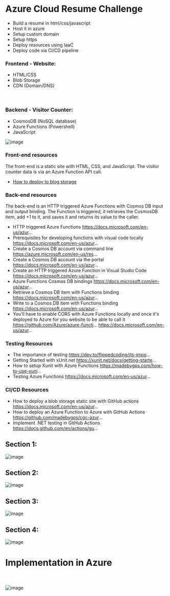 # Azure Cloud Resume Challenge
- Build a resume in html/css/javascript
- Host it in azure
- Setup custom domain
- Setup https
- Deploy resources using IaaC
- Deploy code via CI/CD pipeline

### Frontend - Website:<br>
- HTML/CSS<br>
- Blob Storage<br>
- CDN (Domain/DNS)<br><br><br>


### Backend - Visitor Counter:<br>
- CosmosDB (NoSQL database)<br>
- Azure Functions (Powershell)<br>
- JavaScript<br>

![image](https://github.com/salman-cissp/azure.resume/assets/134168108/7f5adbc9-16c8-49e4-90b2-a07c6c76df38)

### Front-end resources 
The front-end is a static site with HTML, CSS, and JavaScript. The visitor counter data is via an Azure Function API call. 
- [How to deploy to blog storage](https://learn.microsoft.com/en-us/azure/storage/blobs/storage-blob-static-website-host)

### Back-end resources 
The back-end is an HTTP triggered Azure Functions with Cosmos DB input and output binding. The Function is triggered, it retrieves the CosmosDB item, add +1 to it, and saves it and returns its value to the caller. 
- HTTP triggered Azure Functions https://docs.microsoft.com/en-us/azur...
- Prerequisites for developing functions with visual code locally https://docs.microsoft.com/en-us/azur...
- Create a Cosmos DB account via command line https://azure.microsoft.com/en-us/res... 
- Create a Cosmos DB account via the portal https://docs.microsoft.com/en-us/azur... 
- Create an HTTP triggered Azure Function in Visual Studio Code https://docs.microsoft.com/en-us/azur...
- Azure Functions Cosmos DB bindings https://docs.microsoft.com/en-us/azur...
- Retrieve a Cosmos DB item with Functions binding https://docs.microsoft.com/en-us/azur...
- Write to a Cosmos DB item with Functions binding https://docs.microsoft.com/en-us/azur...
- You'll have to enable CORS with Azure Functions locally and once it's deployed to Azure for you website to be able to call it https://github.com/Azure/azure-functi...
https://docs.microsoft.com/en-us/azur...

### Testing Resources 
- The importance of testing https://dev.to/flippedcoding/its-impo...
- Getting Started with xUnit.net https://xunit.net/docs/getting-starte...
- How to setup Xunit with Azure Functions https://madebygps.com/how-to-use-xuni...
- Testing Azure Functions https://docs.microsoft.com/en-us/azur...

### CI/CD Resources 
- How to deploy a blob storage static site with GitHub actions https://docs.microsoft.com/en-us/azur...
- How to deploy an Azure Function to Azure with GitHub Actions https://github.com/madebygps/cgc-azur... 
- Implement .NET testing in GitHub Actions https://docs.github.com/en/actions/gu...


## Section 1:
![image](https://github.com/salman-cissp/azure.resume/assets/134168108/746d5b2b-45a0-4adc-8584-05cf82271d80)

## Section 2:
![image](https://github.com/salman-cissp/azure.resume/assets/134168108/30fdcb76-ecd3-4747-9188-81fe0e63acb3)

## Section 3:
![image](https://github.com/salman-cissp/azure.resume/assets/134168108/8e563489-05bd-4ee1-aa40-c47faf8f3a9d)

## Section 4:
![image](https://github.com/salman-cissp/azure.resume/assets/134168108/6492d4d0-22c9-4b21-9405-f5817a1fe12f)

# Implementation in Azure
<br><br>
![image](https://github.com/salman-cissp/azure.resume/assets/134168108/e3c89d94-0311-46a3-9962-c2e27def1047)








  











 





 





 





 





 



 



 



 



















